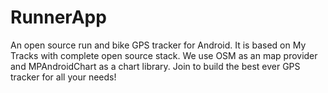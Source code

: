# RunnerApp
An open source run and bike GPS tracker for Android.
It is based on My Tracks with complete open source stack.
We use OSM as an map provider and MPAndroidChart as a chart library.
Join to build the best ever GPS tracker for all your needs!
